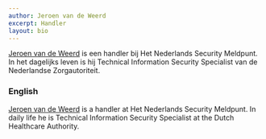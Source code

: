 ```yaml
---
author: Jeroen van de Weerd
excerpt: Handler
layout: bio 
---
```


[Jeroen van de Weerd](https://www.linkedin.com/in/jvandeweerd/) is een handler bij Het Nederlands Security Meldpunt. In het dagelijks leven is hij Technical Information Security Specialist van de Nederlandse Zorgautoriteit.

### English

[Jeroen van de Weerd](https://www.linkedin.com/in/jvandeweerd/) is a handler at Het Nederlands Security Meldpunt. In daily life he is Technical Information Security Specialist at the Dutch Healthcare Authority.

